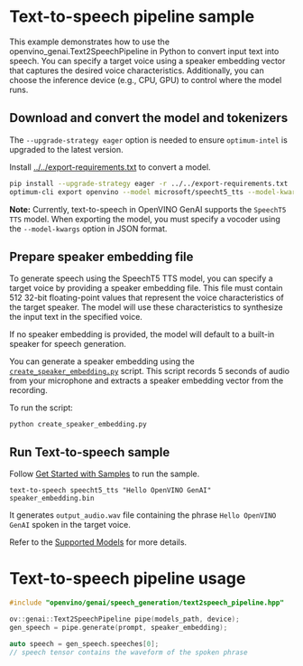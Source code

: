 # Text-to-speech pipeline sample

This example demonstrates how to use the openvino_genai.Text2SpeechPipeline in Python to convert input text into speech.
You can specify a target voice using a speaker embedding vector that captures the desired voice characteristics.
Additionally, you can choose the inference device (e.g., CPU, GPU) to control where the model runs.

## Download and convert the model and tokenizers

The `--upgrade-strategy eager` option is needed to ensure `optimum-intel` is upgraded to the latest version.

Install [../../export-requirements.txt](../../export-requirements.txt) to convert a model.

```sh
pip install --upgrade-strategy eager -r ../../export-requirements.txt
optimum-cli export openvino --model microsoft/speecht5_tts --model-kwargs "{\"vocoder\": \"microsoft/speecht5_hifigan\"}" speecht5_tts
```

**Note:** Currently, text-to-speech in OpenVINO GenAI supports the `SpeechT5 TTS` model.
When exporting the model, you must specify a vocoder using the `--model-kwargs` option in JSON format.

## Prepare speaker embedding file

To generate speech using the SpeechT5 TTS model, you can specify a target voice by providing a speaker embedding file.
This file must contain 512 32-bit floating-point values that represent the voice characteristics of the target speaker.
The model will use these characteristics to synthesize the input text in the specified voice.

If no speaker embedding is provided, the model will default to a built-in speaker for speech generation.

You can generate a speaker embedding using
the [`create_speaker_embedding.py`](../../python/speech_generation/create_speaker_embedding.py) script.
This script records 5 seconds of audio from your microphone and extracts a speaker embedding vector from the recording.

To run the script:

```
python create_speaker_embedding.py
```

## Run Text-to-speech sample

Follow [Get Started with Samples](https://docs.openvino.ai/2025/get-started/learn-openvino/openvino-samples/get-started-demos.html)
to run the sample.

`text-to-speech speecht5_tts "Hello OpenVINO GenAI" speaker_embedding.bin`

It generates `output_audio.wav` file containing the phrase `Hello OpenVINO GenAI` spoken in the target voice.

Refer to the [Supported Models](https://openvinotoolkit.github.io/openvino.genai/docs/supported-models/#speech-generation-models) for more details.

# Text-to-speech pipeline usage

```c++
#include "openvino/genai/speech_generation/text2speech_pipeline.hpp"

ov::genai::Text2SpeechPipeline pipe(models_path, device);
gen_speech = pipe.generate(prompt, speaker_embedding);

auto speech = gen_speech.speeches[0];
// speech tensor contains the waveform of the spoken phrase
```
